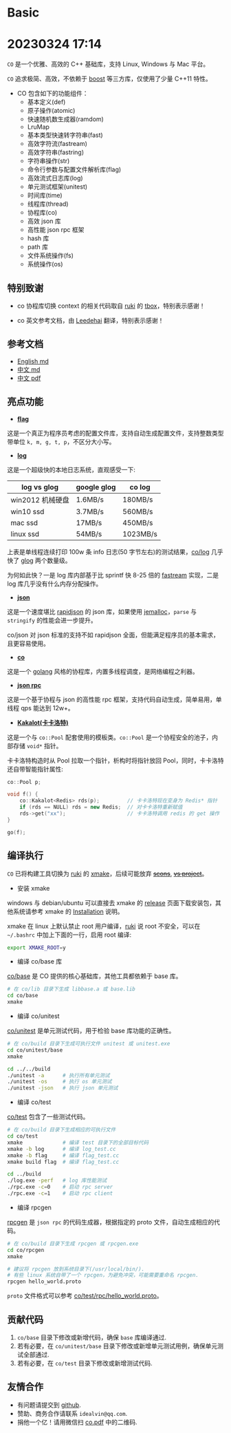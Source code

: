 # Basic
# 20230324 17:14
`CO` 是一个优雅、高效的 C++ 基础库，支持 Linux, Windows 与 Mac 平台。  

`CO` 追求极简、高效，不依赖于 [boost](https://www.boost.org/) 等三方库，仅使用了少量 C++11 特性。

- CO 包含如下的功能组件：
    - 基本定义(def)
    - 原子操作(atomic)
    - 快速随机数生成器(ramdom)
    - LruMap
    - 基本类型快速转字符串(fast)
    - 高效字符流(fastream)
    - 高效字符串(fastring)
    - 字符串操作(str)
    - 命令行参数与配置文件解析库(flag)
    - 高效流式日志库(log)
    - 单元测试框架(unitest)
    - 时间库(time)
    - 线程库(thread)
    - 协程库(co)
    - 高效 json 库
    - 高性能 json rpc 框架
    - hash 库
    - path 库
    - 文件系统操作(fs)
    - 系统操作(os)

## 特别致谢

- co 协程库切换 context 的相关代码取自 [ruki](https://github.com/waruqi) 的 [tbox](https://github.com/tboox/tbox)，特别表示感谢！

- co 英文参考文档，由 [Leedehai](https://github.com/Leedehai) 翻译，特别表示感谢！

## 参考文档

- [English md](https://github.com/idealvin/co/tree/master/docs/en)
- [中文 md](https://github.com/idealvin/co/tree/master/docs/cn)
- [中文 pdf](https://code.aliyun.com/idealvin/docs/blob/59670150eb60b1ce11361fb8b45ee68923b41e9f/pdf/co.pdf)

## 亮点功能

- **[flag](https://github.com/idealvin/co/blob/master/base/flag.h)**

这是一个真正为程序员考虑的配置文件库，支持自动生成配置文件，支持整数类型带单位 `k, m, g, t, p`，不区分大小写。

- **[log](https://github.com/idealvin/co/blob/master/base/log.h)**

这是一个超级快的本地日志系统，直观感受一下:  

| log vs glog | google glog | co log |
| ------ | ------ | ------ |
| win2012 机械硬盘 | 1.6MB/s | 180MB/s |
| win10 ssd | 3.7MB/s | 560MB/s |
| mac ssd | 17MB/s | 450MB/s |
| linux ssd | 54MB/s | 1023MB/s |

上表是单线程连续打印 100w 条 info 日志(50 字节左右)的测试结果，[co/log](https://github.com/idealvin/co/blob/master/base/log.h) 几乎快了 [glog](https://github.com/google/glog) 两个数量级。

为何如此快？一是 log 库内部基于比 sprintf 快 8-25 倍的 [fastream](https://github.com/idealvin/co/blob/master/base/fastream.h) 实现，二是 log 库几乎没有什么内存分配操作。

- **[json](https://github.com/idealvin/co/blob/master/base/json.h)**

这是一个速度堪比 [rapidjson](https://github.com/Tencent/rapidjson) 的 json 库，如果使用 [jemalloc](https://github.com/jemalloc/jemalloc)，`parse` 与 `stringify` 的性能会进一步提升。

co/json 对 json 标准的支持不如 rapidjson 全面，但能满足程序员的基本需求，且更容易使用。

- **[co](https://github.com/idealvin/co/tree/master/base/co)**

这是一个 [golang](https://github.com/golang/go) 风格的协程库，内置多线程调度，是网络编程之利器。

- **[json rpc](https://github.com/idealvin/co/blob/master/base/rpc.h)**

这是一个基于协程与 json 的高性能 rpc 框架，支持代码自动生成，简单易用，单线程 qps 能达到 12w+。

- **[Kakalot(卡卡洛特)](https://github.com/idealvin/co/blob/master/base/co/co.h)**

这是一个与 `co::Pool` 配套使用的模板类。`co::Pool` 是一个协程安全的池子，内部存储 `void*` 指针。

卡卡洛特构造时从 Pool 拉取一个指针，析构时将指针放回 Pool，同时，卡卡洛特还自带智能指针属性:

```cpp
co::Pool p;

void f() {
    co::Kakalot<Redis> rds(p);         // 卡卡洛特现在变身为 Redis* 指针
    if (rds == NULL) rds = new Redis;  // 对卡卡洛特重新赋值
    rds->get("xx");                    // 卡卡洛特调用 redis 的 get 操作
}

go(f);
```

## 编译执行

`CO` 已将构建工具切换为 [ruki](https://github.com/waruqi) 的 [xmake](https://github.com/xmake-io/xmake)，后续可能放弃 ~~[scons](https://scons.org/)~~, ~~[vs project](https://visualstudio.microsoft.com/)~~。

- 安装 xmake

windows 与 debian/ubuntu 可以直接去 xmake 的 [release](https://github.com/xmake-io/xmake/releases) 页面下载安装包，其他系统请参考 xmake 的 [Installation](https://xmake.io/#/guide/installation) 说明。

xmake 在 linux 上默认禁止 root 用户编译，[ruki](https://github.com/waruqi) 说 root 不安全，可以在 `~/.bashrc` 中加上下面的一行，启用 root 编译:
```sh
export XMAKE_ROOT=y
```

- 编译 co/base 库

[co/base](https://github.com/idealvin/co/tree/master/base) 是 CO 提供的核心基础库，其他工具都依赖于 base 库。

```sh
# 在 co/lib 目录下生成 libbase.a 或 base.lib
cd co/base
xmake
```

- 编译 co/unitest

[co/unitest](https://github.com/idealvin/co/tree/master/unitest/base) 是单元测试代码，用于检验 base 库功能的正确性。

```sh
# 在 co/build 目录下生成可执行文件 unitest 或 unitest.exe
cd co/unitest/base
xmake

cd ../../build
./unitest -a      # 执行所有单元测试
./unitest -os     # 执行 os 单元测试
./unitest -json   # 执行 json 单元测试
```

- 编译 co/test

[co/test](https://github.com/idealvin/co/tree/master/test) 包含了一些测试代码。

```sh
# 在 co/build 目录下生成相应的可执行文件
cd co/test
xmake             # 编译 test 目录下的全部目标代码
xmake -b log      # 编译 log_test.cc
xmake -b flag     # 编译 flag_test.cc
xmake build flag  # 编译 flag_test.cc

cd ../build
./log.exe -perf   # log 库性能测试
./rpc.exe -c=0    # 启动 rpc server
./rpc.exe -c=1    # 启动 rpc client
```

- 编译 rpcgen

[rpcgen](https://github.com/idealvin/co/tree/master/rpcgen) 是 `json rpc` 的代码生成器，根据指定的 proto 文件，自动生成相应的代码。

```sh
# 在 co/build 目录下生成 rpcgen 或 rpcgen.exe
cd co/rpcgen
xmake

# 建议将 rpcgen 放到系统目录下(/usr/local/bin/).
# 有些 linux 系统自带了一个 rpcgen，为避免冲突，可能需要重命名 rpcgen.
rpcgen hello_world.proto
```

`proto` 文件格式可以参考 [co/test/rpc/hello_world.proto](https://github.com/idealvin/co/blob/master/test/rpc/hello_world.proto)。

## 贡献代码

1. `co/base` 目录下修改或新增代码，确保 `base` 库编译通过.
2. 若有必要，在 `co/unitest/base` 目录下修改或新增单元测试用例，确保单元测试全部通过.
3. 若有必要，在 `co/test` 目录下修改或新增测试代码.

## 友情合作

- 有问题请提交到 [github](https://github.com/idealvin/co/).
- 赞助、商务合作请联系 `idealvin@qq.com`.
- 捐他一个亿！请用微信扫 [co.pdf](https://code.aliyun.com/idealvin/docs/blob/59670150eb60b1ce11361fb8b45ee68923b41e9f/pdf/co.pdf) 中的二维码.